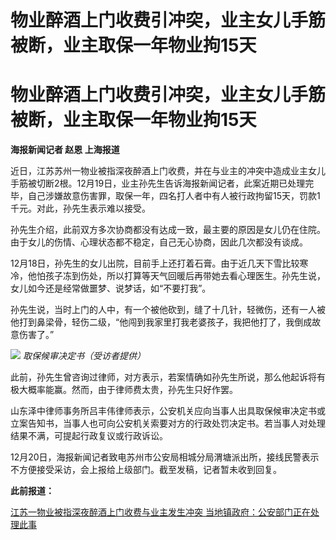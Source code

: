 # 物业醉酒上门收费引冲突，业主女儿手筋被断，业主取保一年物业拘15天

# 物业醉酒上门收费引冲突，业主女儿手筋被断，业主取保一年物业拘15天

**海报新闻记者 赵恩 上海报道**

近日，江苏苏州一物业被指深夜醉酒上门收费，并在与业主的冲突中造成业主女儿手筋被切断2根。12月19日，业主孙先生告诉海报新闻记者，此案近期已处理完毕，自己涉嫌故意伤害罪，取保一年，四名打人者中有人被行政拘留15天，罚款1千元。对此，孙先生表示难以接受。

孙先生介绍，此前双方多次协商都没有达成一致，最主要的原因是女儿仍在住院。由于女儿的伤情、心理状态都不稳定，自己无心协商，因此几次都没有谈成。

12月18日，孙先生的女儿出院，目前手上还打着石膏。由于近几天下雪比较寒冷，他怕孩子冻到伤处，所以打算等天气回暖后再带她去看心理医生。孙先生说，女儿如今还是经常做噩梦、说梦话，如“不要打我”。

孙先生说，当时上门的人中，有一个被他砍到，缝了十几针，轻微伤，还有一人被他打到鼻梁骨，轻伤二级，“他闯到我家里打我老婆孩子，我把他打了，我倒成故意伤害了。”

![](https://inews.gtimg.com/om_bt/Ow_kyv5DScaLNN8psH2NmTSaoSrKAIeL5qflDq3w71aesAA/1000)
_取保候审决定书（受访者提供）_

此前，孙先生曾咨询过律师，对方表示，若案情确如孙先生所说，那么他起诉将有极大概率能赢。然而，由于律师费太贵，孙先生只好作罢。

山东泽中律师事务所吕丰伟律师表示，公安机关应向当事人出具取保候审决定书或立案告知书，当事人也可向公安机关索要对方的行政处罚决定书。若当事人对处理结果不满，可提起行政复议或行政诉讼。

12月20日，海报新闻记者致电苏州市公安局相城分局渭塘派出所，接线民警表示不方便接受采访，会上报给上级部门。截至发稿，记者暂未收到回复。

**此前报道：**

[江苏一物业被指深夜醉酒上门收费与业主发生冲突 当地镇政府：公安部门正在处理此事
](https://news.qq.com/rain/a/20231213A08UBJ00)

